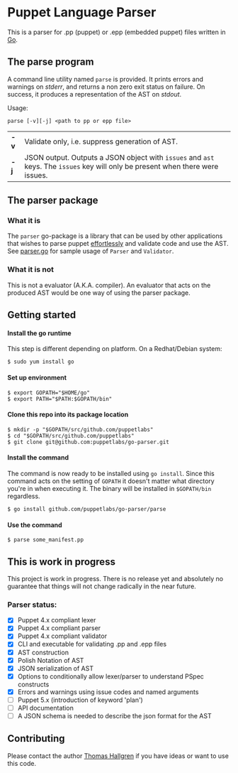 # Puppet Language Parser

This is a parser for .pp (puppet) or .epp (embedded puppet) files written in [Go](https://golang.org/).

## The parse program
A command line utility named `parse` is provided. It prints errors and
warnings on _stderr_, and returns a non zero exit status on failure. On success,
it produces a representation of the AST on _stdout_.

Usage:
```
parse [-v][-j] <path to pp or epp file>
```
<table border="0">
    <tr>
        <td><b>-v</b></td>
        <td>Validate only, i.e. suppress generation of AST.</td>
    </tr>
    <tr>
        <td><b>-j</b></td>
        <td>JSON output. Outputs a JSON object with <code>issues</code> and <code>ast</code>
            keys. The <code>issues</code> key will only be present when there were issues.
        </td>
    </tr>
</table>

## The parser package

### What it is
The `parser` go-package is a library that can be used by other applications
that wishes to parse puppet [effortlessly](language_challenges.md) and validate code and use the AST. See [parser.go](parse/parser.go)
for sample usage of `Parser` and `Validator`.

### What it is not
This is not a evaluator (A.K.A. compiler). An evaluator that acts on the produced AST would be one way
of using the parser package.

## Getting started
#### Install the go runtime
This step is different depending on platform. On a Redhat/Debian system:
```
$ sudo yum install go
```
#### Set up environment
```
$ export GOPATH="$HOME/go"
$ export PATH="$PATH:$GOPATH/bin"
```
#### Clone this repo into its package location
```
$ mkdir -p "$GOPATH/src/github.com/puppetlabs"
$ cd "$GOPATH/src/github.com/puppetlabs"
$ git clone git@github.com:puppetlabs/go-parser.git
```

#### Install the command
The command is now ready to be installed using `go install`. Since this command acts on the
setting of `GOPATH` it doesn't matter what directory you're in when executing it. The binary
will be installed in `$GOPATH/bin` regardless.
```
$ go install github.com/puppetlabs/go-parser/parse
```

#### Use the command
```
$ parse some_manifest.pp
```

## This is work in progress
This project is work in progress. There is no release yet and absolutely no
guarantee that things will not change radically in the near future.

### Parser status:

* [x] Puppet 4.x compliant lexer
* [x] Puppet 4.x compliant parser
* [x] Puppet 4.x compliant validator
* [x] CLI and executable for validating .pp and .epp files
* [x] AST construction
* [x] Polish Notation of AST
* [x] JSON serialization of AST
* [x] Options to conditionally allow lexer/parser to understand PSpec constructs
* [x] Errors and warnings using issue codes and named arguments
* [ ] Puppet 5.x (introduction of keyword 'plan')
* [ ] API documentation
* [ ] A JSON schema is needed to describe the json format for the AST

## Contributing
Please contact the author [Thomas Hallgren](mailto:thomas.hallgren@puppet.com) if you
have ideas or want to use this code.

